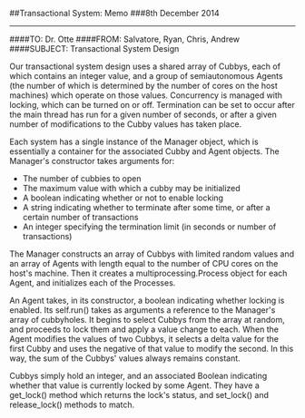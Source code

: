 ##Transactional System: Memo
###8th December 2014

-----

####TO: Dr. Otte
####FROM: Salvatore, Ryan, Chris, Andrew
####SUBJECT: Transactional System Design

Our transactional system design uses a shared array of Cubbys, each of which
contains an integer value, and a group of semiautonomous Agents (the number
of which is determined by the number of cores on the host machines) which
operate on those values. Concurrency is managed with locking, which can be
turned on or off. Termination can be set to occur after the main thread has
run for a given number of seconds, or after a given number of modifications
to the Cubby values has taken place.

Each system has a single instance of the Manager object, which is
essentially a container for the associated Cubby and Agent objects. The
Manager's constructor takes arguments for:

 - The number of cubbies to open
 - The maximum value with which a cubby may be initialized
 - A boolean indicating whether or not to enable locking
 - A string indicating whether to terminate after some time, or after a
   certain number of transactions
 - An integer specifying the termination limit (in seconds or number of
   transactions)

The Manager constructs an array of Cubbys with limited random values and an
array of Agents with length equal to the number of CPU cores on the host's
machine. Then it creates a multiprocessing.Process object for each Agent,
and initializes each of the Processes.

An Agent takes, in its constructor, a boolean indicating whether locking is
enabled. Its self.run() takes as arguments a reference to the Manager's
array of cubbyholes. It begins to select Cubbys from the array at random,
and proceeds to lock them and apply a value change to each. When the Agent
modifies the values of two Cubbys, it selects a delta value for the first
Cubby and uses the negative of that value to modify the second. In this way,
the sum of the Cubbys' values always remains constant.

Cubbys simply hold an integer, and an associated Boolean indicating whether
that value is currently locked by some Agent. They have a get_lock() method
which returns the lock's status, and set_lock() and release_lock() methods
to match. 
